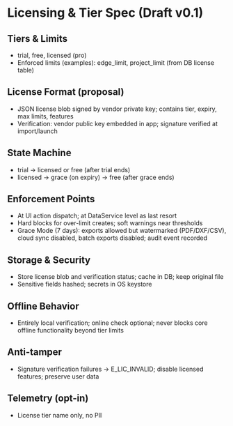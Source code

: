 # Licensing & Tier Spec (Draft v0.1)

## Tiers & Limits
- trial, free, licensed (pro)
- Enforced limits (examples): edge_limit, project_limit (from DB license table)

## License Format (proposal)
- JSON license blob signed by vendor private key; contains tier, expiry, max limits, features
- Verification: vendor public key embedded in app; signature verified at import/launch

## State Machine
- trial → licensed or free (after trial ends)
- licensed → grace (on expiry) → free (after grace ends)

## Enforcement Points
- At UI action dispatch; at DataService level as last resort
- Hard blocks for over-limit creates; soft warnings near thresholds
- Grace Mode (7 days): exports allowed but watermarked (PDF/DXF/CSV), cloud sync disabled, batch exports disabled; audit event recorded

## Storage & Security
- Store license blob and verification status; cache in DB; keep original file
- Sensitive fields hashed; secrets in OS keystore

## Offline Behavior
- Entirely local verification; online check optional; never blocks core offline functionality beyond tier limits

## Anti-tamper
- Signature verification failures → E_LIC_INVALID; disable licensed features; preserve user data

## Telemetry (opt-in)
- License tier name only, no PII

